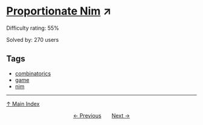 # [Proportionate Nim](https://projecteuler.net/problem=665) ↗️

Difficulty rating: 55%

Solved by: 270 users
## Tags

- [combinatorics](../tags/combinatorics.md)
- [game](../tags/game.md)
- [nim](../tags/nim.md)



---

[↑ Main Index](../README.md)


<div align=center><a href='664.md'>← Previous</a> &nbsp;&nbsp; &nbsp;&nbsp;  <a href='666.md'>Next →</a></div>
